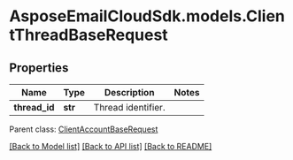 # AsposeEmailCloudSdk.models.ClientThreadBaseRequest
## Properties
Name | Type | Description | Notes
------------ | ------------- | ------------- | -------------
**thread_id** | **str** | Thread identifier.              | 

 Parent class: [ClientAccountBaseRequest](ClientAccountBaseRequest.md)

[[Back to Model list]](README.md#documentation-for-models) [[Back to API list]](README.md#documentation-for-api-endpoints) [[Back to README]](README.md)


